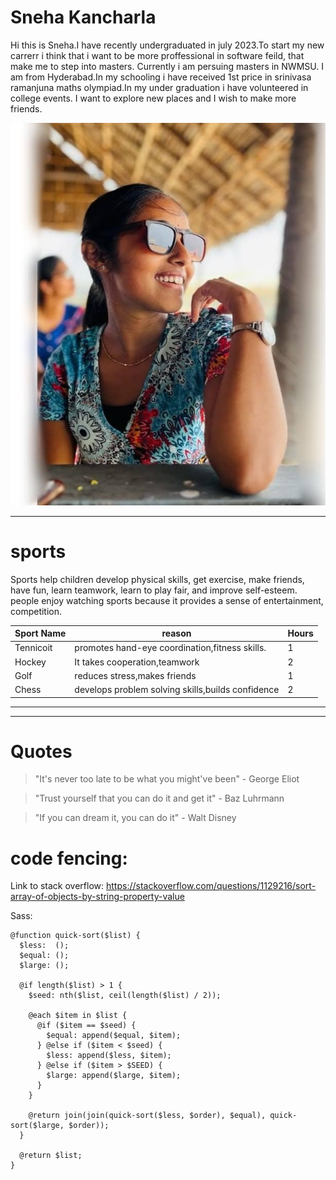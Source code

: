 # Sneha Kancharla
Hi this is Sneha.I have recently undergraduated in july 2023.To start my new carrerr i think that i want to be more proffessional in  software feild, that make me to step into masters. Currently i am persuing masters in NWMSU. I am from Hyderabad.In my schooling i have received 1st price in srinivasa ramanjuna maths olympiad.In my under graduation i have volunteered in college events. I want to explore new places and I wish to make more friends.

![myimage](images/my_image.jpeg)

****
# sports
Sports help children develop physical skills, get exercise, make friends, have fun, learn teamwork, learn to play fair, and improve self-esteem. people enjoy watching sports because it provides a sense of entertainment, competition.

|Sport Name|reason|Hours|
|----------|------|-----|
|Tennicoit| promotes hand-eye coordination,fitness skills.|1|
|Hockey|It takes cooperation,teamwork |2|
|Golf|reduces stress,makes friends|1|
|Chess|develops problem solving skills,builds confidence|2|

****
****

# Quotes

>"It's never too late to be what you might've been" - George Eliot

>"Trust yourself that you can do it and get it" - Baz Luhrmann

>"If you can dream it, you can do it" - Walt Disney

# code fencing:

Link to stack overflow:
https://stackoverflow.com/questions/1129216/sort-array-of-objects-by-string-property-value

Sass:

```
@function quick-sort($list) {
  $less:  ();
  $equal: ();
  $large: ();

  @if length($list) > 1 {
    $seed: nth($list, ceil(length($list) / 2));

    @each $item in $list {
      @if ($item == $seed) {
        $equal: append($equal, $item);
      } @else if ($item < $seed) {
        $less: append($less, $item);
      } @else if ($item > $SEED) {
        $large: append($large, $item);
      }
    }

    @return join(join(quick-sort($less, $order), $equal), quick-sort($large, $order));
  }

  @return $list;
}



